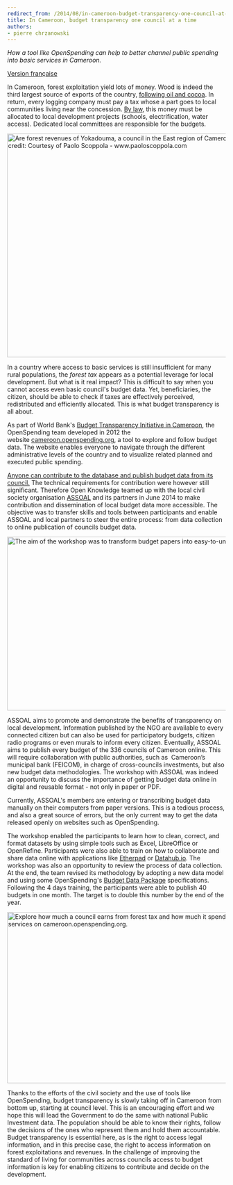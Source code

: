 ```yaml
---
redirect_from: /2014/08/in-cameroon-budget-transparency-one-council-at-a-time-2/
title: In Cameroon, budget transparency one council at a time
authors:
- pierre chrzanowski
---
```

<em>How a tool like OpenSpending can help to better channel public spending into basic services in Cameroon.</em>

<a href="http://community.openspending.org/2014/08/au-cameroun-la-transparence-budgetaire-village-par-village/" target="_blank">Version française</a>

<p dir="ltr">In Cameroon, forest exploitation yield lots of money. Wood is indeed the third largest source of exports of the country, <a href="http://atlas.media.mit.edu/explore/tree_map/hs/export/cmr/all/show/2010/" target="_blank">following oil and cocoa</a>. In return, every logging company must pay a tax whose a part goes to local communities living near the concession. <a href="http://www.droit-afrique.com/images/textes/Cameroun/Cameroun%20-%20Loi%20foret.pdf" target="_blank">By law</a>, this money must be allocated to local development projects (schools, electrification, water access). Dedicated local committees are responsible for the budgets.

<a href="{{ site.baseurl }}/img/blog/2014/08/Yokadouma.jpg"><img title="Are forest revenues of Yokadouma, a council in the East region of Cameroon, invested in basic services? Image credit: Courtesy of Paolo Scoppola - www.paoloscoppola.com" alt="Are forest revenues of Yokadouma, a council in the East region of Cameroon, invested in basic services? Image credit: Courtesy of Paolo Scoppola - www.paoloscoppola.com" src="{{ site.baseurl }}/img/blog/2014/08/Yokadouma.jpg" width="800" height="515" /></a>

<p dir="ltr">In a country where access to basic services is still insufficient for many rural populations, the <em>forest tax</em> appears as a potential leverage for local development. But what is it real impact? This is difficult to say when you cannot access even basic council's budget data. Yet, beneficiaries, the citizen, should be able to check if taxes are effectively perceived, redistributed and efficiently allocated. This is what budget transparency is all about.

<p dir="ltr">As part of World Bank's <a href="http://www.worldbank.org/en/topic/socialdevelopment/publication/budget-transparency-initiative" target="_blank">Budget Transparency Initiative in Cameroon</a>, the OpenSpending team developed in 2012 the website <a href="http://cameroon.openspending.org/fr/" target="_blank">cameroon.openspending.org</a>, a tool to explore and follow budget data. The website enables everyone to navigate through the different administrative levels of the country and to visualize related planned and executed public spending.

<p dir="ltr"><a href="http://cameroon.openspending.org/en/contribute.html" target="_blank">Anyone can contribute to the database and publish budget data from its council.</a> The technical requirements for contribution were however still significant. Therefore Open Knowledge teamed up with the local civil society organisation <a href="http://www.assoal.org/" target="_blank">ASSOAL</a> and its partners in June 2014 to make contribution and dissemination of local budget data more accessible. The objective was to transfer skills and tools between participants and enable ASSOAL and local partners to steer the entire process: from data collection to online publication of councils budget data.

<p dir="ltr"><a href="{{ site.baseurl }}/img/blog/2014/08/OpenSpendingCameroon.png"><img title="The aim of the workshop was to transform budget papers into easy-to-understand online information. " alt="The aim of the workshop was to transform budget papers into easy-to-understand online information. " src="{{ site.baseurl }}/img/blog/2014/08/OpenSpendingCameroon.png" width="800" height="400" /></a>

<p dir="ltr">ASSOAL aims to promote and demonstrate the benefits of transparency on local development. Information published by the NGO are available to every connected citizen but can also be used for participatory budgets, citizen radio programs or even murals to inform every citizen. Eventually, ASSOAL aims to publish every budget of the 336 councils of Cameroon online. This will require collaboration with public authorities, such as  Cameroon’s municipal bank (FEICOM), in charge of cross-councils investments, but also new budget data methodologies. The workshop with ASSOAL was indeed an opportunity to discuss the importance of getting budget data online in digital and reusable format - not only in paper or PDF.

<p dir="ltr">Currently, ASSOAL's members are entering or transcribing budget data manually on their computers from paper versions. This is a tedious process, and also a great source of errors, but the only current way to get the data released openly on websites such as OpenSpending.

<p dir="ltr">The workshop enabled the participants to learn how to clean, correct, and format datasets by using simple tools such as Excel, LibreOffice or OpenRefine. Participants were also able to train on how to collaborate and share data online with applications like <a href="https://pad.okfn.org/p/OpenSpendingCameroon">Etherpad</a> or <a href="http://datahub.io/organization/openspending-cameroon" target="_blank">Datahub.io</a>. The workshop was also an opportunity to review the process of data collection. At the end, the team revised its methodology by adopting a new data model and using some OpenSpending's <a href="https://github.com/openspending/budget-data-package/blob/master/specification.md" target="_blank">Budget Data Package</a> specifications. Following the 4 days training, the participants were able to publish 40 budgets in one month. The target is to double this number by the end of the year.

<p dir="ltr"><a href="{{ site.baseurl }}/img/blog/2014/08/redevanceforet.jpg"><img title="Explore how much a council earns from forest tax and how much it spends in basic services on cameroon.openspending.org." alt="Explore how much a council earns from forest tax and how much it spends in basic services on cameroon.openspending.org." src="{{ site.baseurl }}/img/blog/2014/08/redevanceforet-1024x683.jpg" width="591" height="394" /></a>

<p dir="ltr">Thanks to the efforts of the civil society and the use of tools like OpenSpending, budget transparency is slowly taking off in Cameroon from bottom up, starting at council level. This is an encouraging effort and we hope this will lead the Government to do the same with national Public Investment data. The population should be able to know their rights, follow the decisions of the ones who represent them and hold them accountable. Budget transparency is essential here, as is the right to access legal information, and in this precise case, the right to access information on forest exploitations and revenues. In the challenge of improving the standard of living for communities across councils access to budget information is key for enabling citizens to contribute and decide on the development.

&nbsp;

&nbsp;

&nbsp;

&nbsp;

